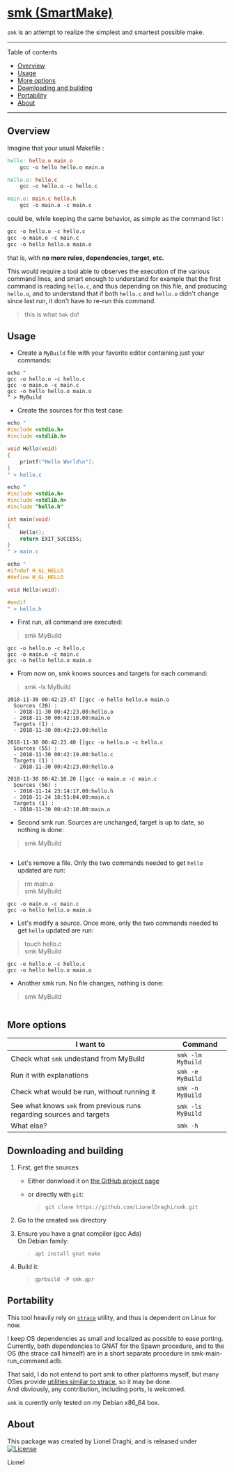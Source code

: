 [smk (SmartMake)](http://lionel.draghi.free.fr/smk/index.html)
==============================================================

`smk` is an attempt to realize the simplest and smartest possible make.

------------------------------------------------------------------------

Table of contents
- [Overview](#overview)
- [Usage](#usage)
- [More options](#more-options)
- [Downloading and building](#downloading-and-building)
- [Portability](#portability)
- [About](#about)
  
------------------------------------------------------------------------

## Overview

Imagine that your usual Makefile :

``` Makefile
hello: hello.o main.o
	gcc -o hello hello.o main.o

hello.o: hello.c
	gcc -o hello.o -c hello.c

main.o: main.c hello.h
	gcc -o main.o -c main.c
```

could be, while keeping the same behavior, as simple as the command list :

``` Makefile
gcc -o hello.o -c hello.c
gcc -o main.o -c main.c
gcc -o hello hello.o main.o
```

that is, with **no more rules, dependencies, target, etc.**

This would require a tool able to observes the execution of the various command lines, and smart enough to understand for example that the first command is reading `hello.c`, and thus depending on this file, and producing `hello.o`, and to understand that if both `hello.c` and `hello.o` didn't change since last run, it don't have to re-run this command.

> this is what `Smk` do!

## Usage

- Create a `MyBuild` file with your favorite editor containing just your commands:  
```shell
echo "
gcc -o hello.o -c hello.c
gcc -o main.o -c main.c
gcc -o hello hello.o main.o
" > MyBuild
```

- Create the sources for this test case:  
```C
echo "
#include <stdio.h>
#include <stdlib.h>

void Hello(void)
{
	printf("Hello World\n");
}
" > hello.c
```

```C
echo "
#include <stdio.h>
#include <stdlib.h>
#include "hello.h"

int main(void)
{
	Hello();
	return EXIT_SUCCESS;
}
" > main.c
```

```C
echo "
#ifndef H_GL_HELLO
#define H_GL_HELLO

void Hello(void);

#endif
" > hello.h
```

- First run, all command are executed:
> smk MyBuild  

```
gcc -o hello.o -c hello.c
gcc -o main.o -c main.c
gcc -o hello hello.o main.o
```  

- From now on, smk knows sources and targets for each command:  
> smk -ls MyBuild  

```
2018-11-30 00:42:23.47 []gcc -o hello hello.o main.o
  Sources (20) :
  - 2018-11-30 00:42:23.00:hello.o
  - 2018-11-30 00:42:10.00:main.o
  Targets (1) :
  - 2018-11-30 00:42:23.00:hello

2018-11-30 00:42:23.40 []gcc -o hello.o -c hello.c
  Sources (55) :
  - 2018-11-30 00:42:19.00:hello.c
  Targets (1) :
  - 2018-11-30 00:42:23.00:hello.o

2018-11-30 00:42:10.20 []gcc -o main.o -c main.c
  Sources (56) :
  - 2018-11-14 23:14:17.00:hello.h
  - 2018-11-24 18:55:04.00:main.c
  Targets (1) :
  - 2018-11-30 00:42:10.00:main.o
```

- Second smk run. Sources are unchanged, target is up to date, so nothing is done:  
> smk MyBuild  

```
```

- Let's remove a file. Only the two commands needed to get `hello` updated are run:  

> rm main.o  
> smk MyBuild  

```
gcc -o main.o -c main.c
gcc -o hello hello.o main.o
```

- Let's modify a source. Once more, only the two commands needed to get `hello` updated are run:  

> touch hello.c    
> smk MyBuild  

```
gcc -o hello.o -c hello.c
gcc -o hello hello.o main.o
```

- Another smk run. No file changes, nothing is done:  
> smk MyBuild  

```
```


## More options

| I want to                                                             | Command           |
| --------------------------------------------------------------------- | ----------------- |
| Check what `smk` undestand from MyBuild                               | `smk -lm MyBuild` |
| Run it with explanations                                              | `smk -e MyBuild`  |
| Check what would be run, without running it                           | `smk -n MyBuild`  |
| See what knows `smk` from previous runs regarding sources and targets | `smk -ls MyBuild` |
| What else?                                                            | `smk -h`          |


## Downloading and building

1. First, get the sources
   
   - Either donwload it on [the GitHub project page](https://github.com/LionelDraghi/smk)  

   - or directly with `git`:  
     > `git clone https://github.com/LionelDraghi/smk.git`

2. Go to the created `smk` directory

3. Ensure you have a gnat compiler (gcc Ada)  
   On Debian family:  
   >  `apt install gnat make`

4. Build it:  
   > `gprbuild -P smk.gpr`


## Portability

This tool heavily rely on [`strace`](https://en.wikipedia.org/wiki/Strace) utility, and thus is dependent on Linux for now.

I keep OS dependencies as small and localized as possible to ease porting.  
Currently, both dependencies to GNAT for the Spawn procedure, and to the
OS (the strace call himself) are in a short separate procedure in smk-main-run_command.adb.

That said, I do not entend to port smk to other platforms myself, but many OSes provide [utilities similar to strace](https://en.wikipedia.org/wiki/Strace#Similar_tools), so it may be done.  
And obviously, any contribution, including ports, is welcomed.

`smk` is curently only tested on my Debian x86_64 box.

## About

This package was created by Lionel Draghi, and is released under [![License](https://img.shields.io/badge/License-Apache%202.0-blue.svg)](https://opensource.org/licenses/Apache-2.0)

Lionel

